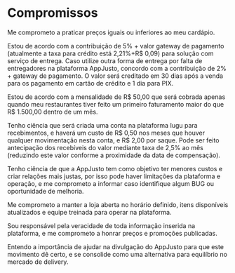 # Compromissos

Me comprometo a praticar preços iguais ou inferiores ao meu cardápio.

Estou de acordo com a contribuição de 5% + valor gateway de pagamento (atualmente a taxa para crédito está 2,21%+R$ 0,09) para solução com serviço de entrega. Caso utilize outra forma de entrega por falta de entregadores na plataforma AppJusto, concordo com a  contribuição de 2% + gateway de pagamento. O valor será creditado em 30 dias após a venda para os pagamento em cartão de crédito e 1 dia para PIX.

Estou de acordo com a mensalidade de R$ 50,00 que será cobrada apenas quando meu restaurantes tiver feito um primeiro faturamento maior do que R$ 1.500,00 dentro de um mês.

Tenho ciência que será criada uma conta na plataforma Iugu para recebimentos, e haverá um custo de R$ 0,50 nos meses que houver qualquer movimentação nesta conta, e R$ 2,00 por saque. Pode ser feito antecipação dos recebíveis do valor mediante taxa de 2,5% ao mês (reduzindo este valor conforme a proximidade da data de compensação).

Tenho ciência de que a AppJusto tem como objetivo ter menores custos e criar relações mais justas, por isso pode haver limitações da plataforma e operação, e me comprometo a informar caso identifique algum BUG ou oportunidade de melhoria.

Me comprometo a manter a loja aberta no horário definido, itens disponíveis atualizados e equipe treinada para operar na plataforma.

Sou responsável pela veracidade de toda informação inserida na plataforma, e me comprometo a honrar preços e promoções publicadas.

Entendo a importância de ajudar na divulgação do AppJusto para que este movimento dê certo, e se consolide como uma alternativa para equilíbrio no mercado de delivery.
